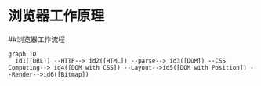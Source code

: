 # 浏览器工作原理

##浏览器工作流程

  ```mermaid
  graph TD
    id1([URL]) --HTTP--> id2([HTML]) --parse--> id3([DOM]) --CSS Computing--> id4([DOM with CSS]) --Layout-->id5([DOM with Position]) --Render-->id6([Bitmap])
  ```
  
  
  